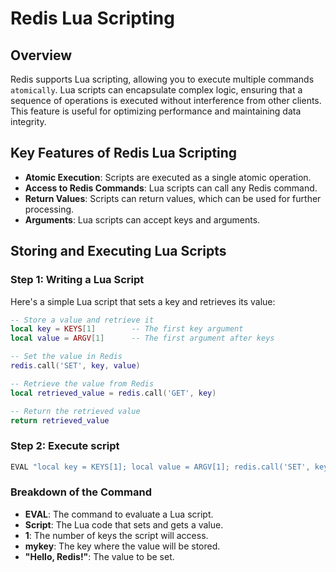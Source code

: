# Redis Lua Scripting

## Overview

Redis supports Lua scripting, allowing you to execute multiple commands `atomically`. Lua scripts can encapsulate complex logic, ensuring that a sequence of operations is executed without interference from other clients. This feature is useful for optimizing performance and maintaining data integrity.

## Key Features of Redis Lua Scripting

- **Atomic Execution**: Scripts are executed as a single atomic operation.
- **Access to Redis Commands**: Lua scripts can call any Redis command.
- **Return Values**: Scripts can return values, which can be used for further processing.
- **Arguments**: Lua scripts can accept keys and arguments.

## Storing and Executing Lua Scripts

### Step 1: Writing a Lua Script

Here's a simple Lua script that sets a key and retrieves its value:

```lua
-- Store a value and retrieve it
local key = KEYS[1]        -- The first key argument
local value = ARGV[1]      -- The first argument after keys

-- Set the value in Redis
redis.call('SET', key, value)

-- Retrieve the value from Redis
local retrieved_value = redis.call('GET', key)

-- Return the retrieved value
return retrieved_value
```

### Step 2: Execute script

```bash
EVAL "local key = KEYS[1]; local value = ARGV[1]; redis.call('SET', key, value); return redis.call('GET', key);" 1 mykey "Hello, Redis!"
```

### Breakdown of the Command
- **EVAL**: The command to evaluate a Lua script.
- **Script**: The Lua code that sets and gets a value.
- **1**: The number of keys the script will access.
- **mykey**: The key where the value will be stored.
- **"Hello, Redis!"**: The value to be set.
